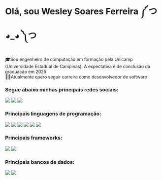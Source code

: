# Olá, sou Wesley Soares Ferreira ༼ つ ◕_◕ ༽つ
🎓Sou engenheiro de computação em formação pela Unicamp (Universidade Estadual de Campinas). A expectativa é de conclusão da graduação em 2025  
👨‍💻Atualmente quero seguir carreira como desenvolvedor de software 

### Segue abaixo minhas principais redes sociais:

[<img src="https://img.shields.io/badge/Facebook-1877F2?style=for-the-badge&logo=facebook&logoColor=white" />](https://www.facebook.com/wesley.soaresferreira.5/) [<img src="https://img.shields.io/badge/Instagram-E4405F?style=for-the-badge&logo=instagram&logoColor=white" />](https://www.instagram.com/_._wel_._/) [<img src="https://img.shields.io/badge/LinkedIn-0077B5?style=for-the-badge&logo=linkedin&logoColor=white" />](https://www.linkedin.com/in/wesleysferreira/)


### Principais linguagens de programação:

<img src="https://img.shields.io/badge/Python-FFD43B?style=for-the-badge&logo=python&logoColor=blue" /> <img src="https://img.shields.io/badge/C-00599C?style=for-the-badge&logo=c&logoColor=white" /> <img src="https://img.shields.io/badge/JavaScript-323330?style=for-the-badge&logo=javascript&logoColor=F7DF1E" /> <img src="https://img.shields.io/badge/Dart-0175C2?style=for-the-badge&logo=dart&logoColor=white" />
<img src="https://img.shields.io/badge/HTML5-E34F26?style=for-the-badge&logo=html5&logoColor=white" /> <img src="https://img.shields.io/badge/CSS3-1572B6?style=for-the-badge&logo=css3&logoColor=white" />

### Principais frameworks:

<img src="https://img.shields.io/badge/React-20232A?style=for-the-badge&logo=react&logoColor=61DAFB" /> <img src="https://img.shields.io/badge/Flutter-02569B?style=for-the-badge&logo=flutter&logoColor=white" />

### Principais bancos de dados:

<img src="https://img.shields.io/badge/firebase-ffca28?style=for-the-badge&logo=firebase&logoColor=black" /> <img src="https://img.shields.io/badge/Supabase-181818?style=for-the-badge&logo=supabase&logoColor=white" />


